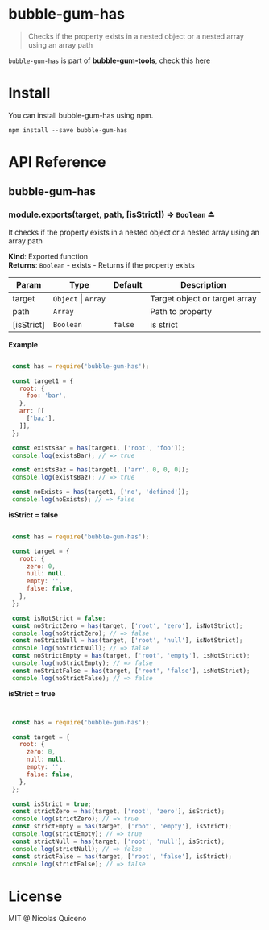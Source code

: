 # bubble-gum-has

> Checks if the property exists in a nested object or a nested array using an array path

`bubble-gum-has` is part of **bubble-gum-tools**, check this [here](https://github.com/nquicenob/bubble-gum-tools)

# Install

You can install bubble-gum-has using npm.

```
npm install --save bubble-gum-has
```

# API Reference

<a name="module_bubble-gum-has"></a>

## bubble-gum-has
<a name="exp_module_bubble-gum-has--module.exports"></a>

### module.exports(target, path, [isStrict]) ⇒ <code>Boolean</code> ⏏
It checks if the property exists in a nested object or a nested array using an array path

**Kind**: Exported function  
**Returns**: <code>Boolean</code> - exists - Returns if the property exists  

| Param | Type | Default | Description |
| --- | --- | --- | --- |
| target | <code>Object</code> &#124; <code>Array</code> |  | Target object or target array |
| path | <code>Array</code> |  | Path to property |
| [isStrict] | <code>Boolean</code> | <code>false</code> | is strict |

**Example**  
```javascript

 const has = require('bubble-gum-has');

 const target1 = {
   root: {
     foo: 'bar',
   },
   arr: [[
     ['baz'],
   ]],
 };

 const existsBar = has(target1, ['root', 'foo']);
 console.log(existsBar); // => true

 const existsBaz = has(target1, ['arr', 0, 0, 0]);
 console.log(existsBaz); // => true

 const noExists = has(target1, ['no', 'defined']);
 console.log(noExists); // => false

```

**isStrict = false**

```javascript

 const has = require('bubble-gum-has');

 const target = {
   root: {
     zero: 0,
     null: null,
     empty: '',
     false: false,
   },
 };

 const isNotStrict = false;
 const noStrictZero = has(target, ['root', 'zero'], isNotStrict);
 console.log(noStrictZero); // => false
 const noStrictNull = has(target, ['root', 'null'], isNotStrict);
 console.log(noStrictNull); // => false
 const noStrictEmpty = has(target, ['root', 'empty'], isNotStrict);
 console.log(noStrictEmpty); // => false
 const noStrictFalse = has(target, ['root', 'false'], isNotStrict);
 console.log(noStrictFalse); // => false

```

**isStrict = true**

```javascript


 const has = require('bubble-gum-has');

 const target = {
   root: {
     zero: 0,
     null: null,
     empty: '',
     false: false,
   },
 };

 const isStrict = true;
 const strictZero = has(target, ['root', 'zero'], isStrict);
 console.log(strictZero); // => true
 const strictEmpty = has(target, ['root', 'empty'], isStrict);
 console.log(strictEmpty); // => true
 const strictNull = has(target, ['root', 'null'], isStrict);
 console.log(strictNull); // => false
 const strictFalse = has(target, ['root', 'false'], isStrict);
 console.log(strictFalse); // => false

```


# License

MIT @ Nicolas Quiceno
